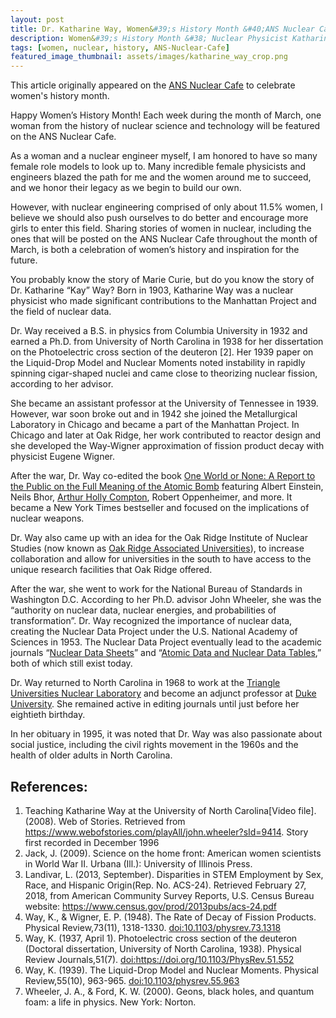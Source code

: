 ```yaml
---
layout: post
title: Dr. Katharine Way, Women&#39;s History Month &#40;ANS Nuclear Cafe Post&#41;
description: Women&#39;s History Month &#38; Nuclear Physicist Katharine Way &#40;ANS Nuclear Cafe Post&#41;
tags: [women, nuclear, history, ANS-Nuclear-Cafe]
featured_image_thumbnail: assets/images/katharine_way_crop.png
---
```


This article originally appeared on the <a href="http://ansnuclearcafe.org/2018/03/07/30594/#sthash.TVKbpr0R.dpbs">ANS Nuclear Cafe</a> to celebrate women's history month.

Happy Women’s History Month! Each week during the month of March, one woman from the history of nuclear science and technology will be featured on the ANS Nuclear Cafe.

As a woman and a nuclear engineer myself, I am honored to have so many female role models to look up to. Many incredible female physicists and engineers blazed the path for me and the women around me to succeed, and we honor their legacy as we begin to build our own.

However, with nuclear engineering comprised of only about 11.5% women, I believe we should also push ourselves to do better and encourage more girls to enter this field. Sharing stories of women in nuclear, including the ones that will be posted on the ANS Nuclear Cafe throughout the month of March, is both a celebration of women’s history and inspiration for the future.

You probably know the story of Marie Curie, but do you know the story of Dr. Katharine “Kay” Way? Born in 1903, Katharine Way was a nuclear physicist who made significant contributions to the Manhattan Project and the field of nuclear data.

Dr. Way received a B.S. in physics from Columbia University in 1932 and earned a Ph.D. from University of North Carolina in 1938 for her dissertation on the Photoelectric cross section of the deuteron [2]. Her 1939 paper on the Liquid-Drop Model and Nuclear Moments noted instability in rapidly spinning cigar-shaped nuclei and came close to theorizing nuclear fission, according to her advisor.

She became an assistant professor at the University of Tennessee in 1939. However, war soon broke out and in 1942 she joined the Metallurgical Laboratory in Chicago and became a part of the Manhattan Project. In Chicago and later at Oak Ridge, her work contributed to reactor design and she developed the Way-Wigner approximation of fission product decay with physicist Eugene Wigner.

After the war, Dr. Way co-edited the book <a href="https://thenewpress.com/books/one-world-or-none">One World or None: A Report to the Public on the Full Meaning of the Atomic Bomb</a> featuring Albert Einstein, Neils Bhor, <a href="http://www.ans.org/honors/awards/award-compton/">Arthur Holly Compton</a>, Robert Oppenheimer, and more. It became a New York Times bestseller and focused on the implications of nuclear weapons.

Dr. Way also came up with an idea for the Oak Ridge Institute of Nuclear Studies (now known as <a href="https://www.orau.org">Oak Ridge Associated Universities</a>), to increase collaboration and allow for universities in the south to have access to the unique research facilities that Oak Ridge offered.

After the war, she went to work for the National Bureau of Standards in Washington D.C. According to her Ph.D. advisor John Wheeler, she was the “authority on nuclear data, nuclear energies, and probabilities of transformation”. Dr. Way recognized the importance of nuclear data, creating the Nuclear Data Project under the U.S. National Academy of Sciences in 1953. The Nuclear Data Project eventually lead to the academic journals “<a href="https://www.sciencedirect.com/journal/nuclear-data-sheets">Nuclear Data Sheets</a>” and “<a href="https://www.sciencedirect.com/journal/atomic-data-and-nuclear-data-tables">Atomic Data and Nuclear Data Tables</a>,” both of which still exist today.

Dr. Way returned to North Carolina in 1968 to work at the <a href="http://www.tunl.duke.edu">Triangle Universities Nuclear Laboratory</a> and become an adjunct professor at <a href="https://duke.edu">Duke University</a>. She remained active in editing journals until just before her eightieth birthday.

In her obituary in 1995, it was noted that Dr. Way was also passionate about social justice, including the civil rights movement in the 1960s and the health of older adults in North Carolina.

## References:
1. Teaching Katharine Way at the University of North Carolina[Video file]. (2008). Web of Stories. Retrieved from <a href="https://www.webofstories.com/playAll/john.wheeler?sId=9414">https://www.webofstories.com/playAll/john.wheeler?sId=9414</a>. Story first recorded in December 1996
2. Jack, J. (2009). Science on the home front: American women scientists in World War II. Urbana (Ill.): University of Illinois Press.
3. Landivar, L. (2013, September). Disparities in STEM Employment by Sex, Race, and Hispanic Origin(Rep. No. ACS-24). Retrieved February 27, 2018, from American Community Survey Reports, U.S. Census Bureau website: <a href="https://www.census.gov/prod/2013pubs/acs-24.pdf">https://www.census.gov/prod/2013pubs/acs-24.pdf</a>
4. Way, K., & Wigner, E. P. (1948). The Rate of Decay of Fission Products. Physical Review,73(11), 1318-1330. <a href="https://journals.aps.org/pr/abstract/10.1103/PhysRev.73.1318">doi:10.1103/physrev.73.1318</a>
5. Way, K. (1937, April 1). Photoelectric cross section of the deuteron (Doctoral dissertation, University of North Carolina, 1938). Physical Review Journals,51(7). <a href="https://doi.org/10.1103/PhysRev.51.552">doi:https://doi.org/10.1103/PhysRev.51.552</a>
6. Way, K. (1939). The Liquid-Drop Model and Nuclear Moments. Physical Review,55(10), 963-965. <a href="https://journals.aps.org/pr/abstract/10.1103/PhysRev.55.963">doi:10.1103/physrev.55.963</a>
7. Wheeler, J. A., & Ford, K. W. (2000). Geons, black holes, and quantum foam: a life in physics. New York: Norton.
